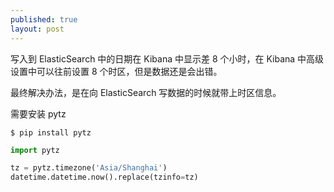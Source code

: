 ```yaml
---
published: true
layout: post
---
```


写入到 ElasticSearch 中的日期在 Kibana 中显示差 8 个小时，在 Kibana 中高级设置中可以往前设置 8 个时区，但是数据还是会出错。

最终解决办法，是在向 ElasticSearch 写数据的时候就带上时区信息。

需要安装 pytz

``` shell
$ pip install pytz
```

``` python
import pytz

tz = pytz.timezone('Asia/Shanghai')
datetime.datetime.now().replace(tzinfo=tz)
```

